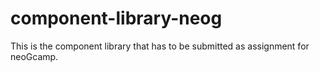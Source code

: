 # component-library-neog
This is the component library that has to be submitted as assignment for neoGcamp.
